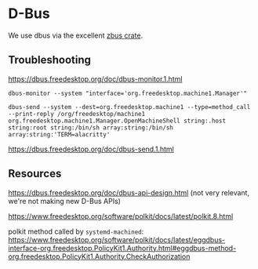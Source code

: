 # D-Bus

We use dbus via the excellent [zbus crate](https://crates.io/crates/zbus).

## Troubleshooting

<https://dbus.freedesktop.org/doc/dbus-monitor.1.html>

```
dbus-monitor --system "interface='org.freedesktop.machine1.Manager'"
```

```
dbus-send --system --dest=org.freedesktop.machine1 --type=method_call --print-reply /org/freedesktop/machine1 org.freedesktop.machine1.Manager.OpenMachineShell string:.host string:root string:/bin/sh array:string:/bin/sh array:string:'TERM=alacritty'
```

<https://dbus.freedesktop.org/doc/dbus-send.1.html>

## Resources

<https://dbus.freedesktop.org/doc/dbus-api-design.html> (not very relevant, we're not making new D-Bus APIs)

<https://www.freedesktop.org/software/polkit/docs/latest/polkit.8.html>

polkit method called by `systemd-machined`: <https://www.freedesktop.org/software/polkit/docs/latest/eggdbus-interface-org.freedesktop.PolicyKit1.Authority.html#eggdbus-method-org.freedesktop.PolicyKit1.Authority.CheckAuthorization>

